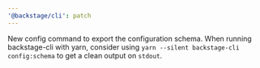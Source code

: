 ```yaml
---
'@backstage/cli': patch
---
```


New config command to export the configuration schema. When running backstage-cli with yarn, consider using `yarn --silent backstage-cli config:schema` to get a clean output on `stdout`.
